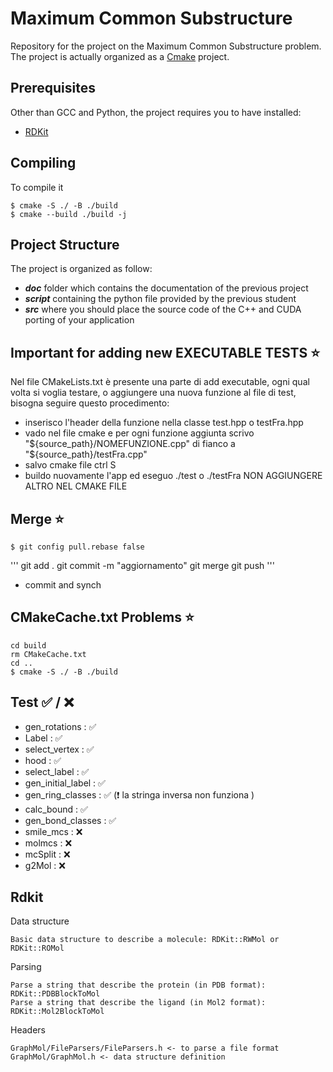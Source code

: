 # Maximum Common Substructure
Repository for the project on the Maximum Common Substructure problem.
The project is actually organized as a [Cmake](https://cmake.org/documentation/) project.

## Prerequisites
Other than GCC and Python, the project requires you to have installed:
- [RDKit](https://www.rdkit.org/docs/Install.html)

## Compiling
To compile it
```
$ cmake -S ./ -B ./build
$ cmake --build ./build -j
```


## Project Structure
The project is organized as follow:
- ***doc*** folder which contains the documentation of the previous project
- ***script*** containing the python file provided by the previous student
- ***src*** where you should place the source code of the C++ and CUDA porting of your application

## Important for adding new EXECUTABLE TESTS   ⭐
 Nel file CMakeLists.txt è presente una parte di add executable, ogni qual volta si voglia testare, 
 o aggiungere una nuova funzione al file di test, bisogna seguire questo procedimento:
 - inserisco l'header della funzione nella classe test.hpp o testFra.hpp
 - vado nel file cmake e per ogni funzione aggiunta scrivo "${source_path}/NOMEFUNZIONE.cpp" di fianco a "${source_path}/testFra.cpp"
 - salvo cmake file ctrl S
 - buildo nuovamente l'app ed eseguo ./test o ./testFra
NON AGGIUNGERE ALTRO NEL CMAKE FILE

## Merge ⭐
```
$ git config pull.rebase false 
```

'''
 git add .
 git commit -m "aggiornamento"
 git merge
 git push 
'''

 - commit and synch
## CMakeCache.txt Problems ⭐
```
cd build
rm CMakeCache.txt
cd ..
$ cmake -S ./ -B ./build
```




## Test ✅ / ❌
- gen_rotations : ✅
- Label : ✅
- select_vertex : ✅
- hood : ✅
- select_label : ✅
- gen_initial_label : ✅
- gen_ring_classes :  ✅ (❗️ la stringa inversa non funziona )
- calc_bound : ✅
- gen_bond_classes : ✅
- smile_mcs : ❌
- molmcs : ❌
- mcSplit : ❌
- g2Mol : ❌
  
## Rdkit
Data structure

    Basic data structure to describe a molecule: RDKit::RWMol or RDKit::ROMol

Parsing

    Parse a string that describe the protein (in PDB format): RDKit::PDBBlockToMol
    Parse a string that describe the ligand (in Mol2 format): RDKit::Mol2BlockToMol

Headers

    GraphMol/FileParsers/FileParsers.h <- to parse a file format GraphMol/GraphMol.h <- data structure definition

